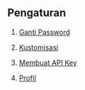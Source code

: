 ## Pengaturan

1. [Ganti Password](ganti-password.md)

2. [Kustomisasi](kustomisasi.md)

3. [Membuat API Key](membuat-api-key.md)

4. [Profil](profil.md)




